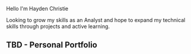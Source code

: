 Hello I'm Hayden Christie

Looking to grow my skills as an Analyst and hope to expand my technical skills through projects and active learning. 

<h2>TBD - Personal Portfolio
